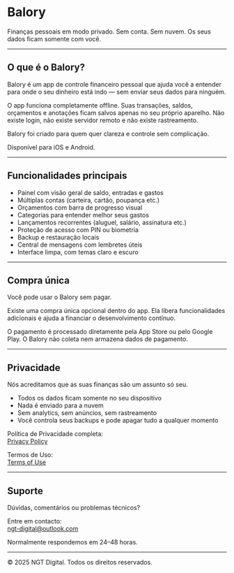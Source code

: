 # Balory

Finanças pessoais em modo privado. Sem conta. Sem nuvem. Os seus dados ficam somente com você.

---

## O que é o Balory?

Balory é um app de controle financeiro pessoal que ajuda você a entender para onde o seu dinheiro está indo — sem enviar seus dados para ninguém.

O app funciona completamente offline. Suas transações, saldos, orçamentos e anotações ficam salvos apenas no seu próprio aparelho. Não existe login, não existe servidor remoto e não existe rastreamento.

Balory foi criado para quem quer clareza e controle sem complicação.

Disponível para iOS e Android.

---

## Funcionalidades principais

- Painel com visão geral de saldo, entradas e gastos  
- Múltiplas contas (carteira, cartão, poupança etc.)  
- Orçamentos com barra de progresso visual  
- Categorias para entender melhor seus gastos  
- Lançamentos recorrentes (aluguel, salário, assinatura etc.)  
- Proteção de acesso com PIN ou biometria  
- Backup e restauração locais  
- Central de mensagens com lembretes úteis  
- Interface limpa, com temas claro e escuro

---

## Compra única

Você pode usar o Balory sem pagar.

Existe uma compra única opcional dentro do app. Ela libera funcionalidades adicionais e ajuda a financiar o desenvolvimento contínuo.

O pagamento é processado diretamente pela App Store ou pelo Google Play. O Balory não coleta nem armazena dados de pagamento.

---

## Privacidade

Nós acreditamos que as suas finanças são um assunto só seu.

- Todos os dados ficam somente no seu dispositivo  
- Nada é enviado para a nuvem  
- Sem analytics, sem anúncios, sem rastreamento  
- Você controla seus backups e pode apagar tudo a qualquer momento

Política de Privacidade completa:  
[Privacy Policy](./privacy-policy.md)

Termos de Uso:  
[Terms of Use](./terms.md)

---

## Suporte

Dúvidas, comentários ou problemas técnicos?

Entre em contacto:  
ngt-digital@outlook.com

Normalmente respondemos em 24–48 horas.

---

© 2025 NGT Digital. Todos os direitos reservados.
